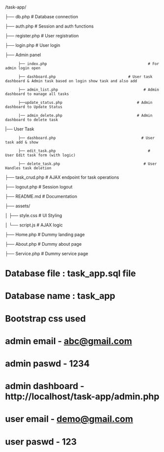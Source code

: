
/task-app/


├── db.php                                                                       # Database connection

├── auth.php                                                                    # Session and auth functions

├── register.php                                                                # User registration

├── login.php                                                                   # User login


├── Admin panel

          ├── index.php                                              # For admin login open

          ├── dashboard.php                                 # User task dashboard & Admin task based on login show task and also add
          
          ├── admin_list.php                                       # Admin dashboard to manage all tasks
          
          ├──update_status.php                                  # Admin dashboard to Update Status 
          
          |── admin_delete.php                                  # Admin dashboard to delete task

|── User Task               
          
          ├── dashboard.php                                       # User task add & show
          
          ├── edit_task.php                                          # User Edit task form (with logic)
          
          ├── delete_task.php                                      # User Handles task deletion

          
├── task_crud.php                                                   # AJAX endpoint for task operations

├── logout.php                                                       # Session logout

├── README.md                                                     # Documentation


├── assets/

│   ├── style.css                                                       # UI Styling

│   └── script.js                                                        # AJAX logic



├── Home.php                                                       # Dummy landing page

├── About.php                                                      # Dummy about page

├── Service.php                                                     # Dummy service page


# Database file    : task_app.sql file
# Database name    : task_app
# Bootstrap css used


#  admin email - abc@gmail.com
#  admin paswd - 1234

# admin dashboard - http://localhost/task-app/admin.php


#  user email - demo@gmail.com
#  user paswd - 123


